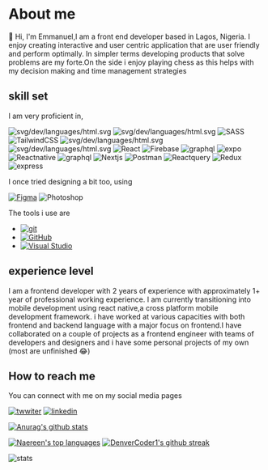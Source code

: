 # About me

👋 Hi, I'm Emmanuel,I am a front end developer based in Lagos, Nigeria.
I enjoy creating interactive and user centric application that are user friendly and perform optimally.
In simpler terms developing products that solve problems are my forte.On the side i enjoy playing chess as this helps with my decision making and time management strategies 

## skill set

I am very proficient in,

![svg/dev/languages/html.svg](https://img.shields.io/badge/HTML5-E34F26?style=for-the-badge&logo=html5&logoColor=white)
![svg/dev/languages/html.svg](https://img.shields.io/badge/CSS3-1572B6?style=for-the-badge&logo=css3&logoColor=white)
![SASS](https://img.shields.io/badge/SASS-hotpink.svg?style=for-the-badge&logo=SASS&logoColor=white)
![TailwindCSS](https://img.shields.io/badge/tailwindcss-%2338B2AC.svg?style=for-the-badge&logo=tailwind-css&logoColor=white)
![svg/dev/languages/html.svg](https://img.shields.io/badge/JavaScript-323330?style=for-the-badge&logo=javascript&logoColor=F7DF1E)
![svg/dev/languages/html.svg](https://img.shields.io/badge/TypeScript-323330?style=for-the-badge&logo=typescript&logoColor=blue)
![React](https://img.shields.io/badge/react-%2320232a.svg?style=for-the-badge&logo=react&logoColor=%2361DAFB)
![Firebase](https://img.shields.io/badge/firebase-%23039BE5.svg?style=for-the-badge&logo=firebase)
![graphql](https://img.shields.io/badge/Apollo%20GraphQL-311C87?&style=for-the-badge&logo=Apollo%20GraphQL&logoColor=white)
![expo](https://img.shields.io/badge/Expo-1B1F23?style=for-the-badge&logo=expo&logoColor=white)
![Reactnative](https://img.shields.io/badge/React_Native-20232A?style=for-the-badge&logo=react&logoColor=61DAFB)
![graphql](https://img.shields.io/badge/GraphQl-E10098?style=for-the-badge&logo=graphql&logoColor=white)
![Nextjs](https://img.shields.io/badge/next.js-000000?style=for-the-badge&logo=nextdotjs&logoColor=white)
![Postman](https://img.shields.io/badge/Postman-FF6C37?style=for-the-badge&logo=Postman&logoColor=white)
![Reactquery](https://img.shields.io/badge/React_Query-FF4154?style=for-the-badge&logo=React_Query&logoColor=white)
![Redux](https://img.shields.io/badge/Redux-593D88?style=for-the-badge&logo=redux&logoColor=white)
![express](https://img.shields.io/badge/Express.js-000000?style=for-the-badge&logo=express&logoColor=white)

I once tried designing a bit too, using 

[![Figma](https://img.shields.io/badge/figma-%23F24E1E.svg?style=for-the-badge&logo=figma&logoColor=white)](https://img.shields.io/badge/Figma-F24E1E?style=for-the-badge&logo=figma&logoColor=white)
![Photoshop](https://img.shields.io/badge/Adobe%20Photoshop-31A8FF?style=for-the-badge&logo=Adobe%20Photoshop&logoColor=black)

The tools i use are 

- [![git](https://badgen.net/badge/icon/git?icon=git&label)](https://git-scm.com)
- [![GitHub](https://badgen.net/badge/icon/github?icon=github&label)](https://github.com)
- [![Visual Studio](https://badgen.net/badge/icon/visualstudio?icon=visualstudio&label)](https://visualstudio.microsoft.com)


## experience level

I am a frontend developer with 2 years of experience with approximately 1+ year of professional working experience. I am currently transitioning into mobile
development using react native,a cross platform mobile development framework. i have worked at various capacities with both frontend and backend language with
a major focus on frontend.I have collaborated on a couple of projects as a frontend engineer with teams of developers and designers and i have some personal projects of my own (most are unfinished 😂)

## How to reach me

You can connect with me on my social media pages

[![twwiter](https://img.shields.io/badge/Twitter-1DA1F2?style=for-the-badge&logo=twitter&logoColor=white)](https://twitter.com/chifez4u)
[![linkedin](https://img.shields.io/badge/LinkedIn-0077B5?style=for-the-badge&logo=linkedin&logoColor=white)](https://www.linkedin.com/in/nwosuifeanyiemmanuel/)
<!-- - [![gmail](https://img.shields.io/badge/Gmail-D14836?style=for-the-badge&logo=gmail&logoColor=white)](chifez1@gmail.com) -->
<!-- - and if ever you want to play a game of chess you can meet me on **[lichess](https://lichess.org/@/chifez4u)** or search for @chifez4u on either chess.com and lichess -->


[![Anurag's github stats](https://github-readme-stats.vercel.app/api?username=Chifez&theme=blue-green)](https://github.com/Chifez/github-readme-stats)

[![Naereen's top languages](https://github-readme-stats.vercel.app/api/top-langs/?username=Chifez&theme=blue-green)](https://github.com/DenverCoder1/github-readme-stats)
[![DenverCoder1's github streak](https://github-readme-streak-stats.herokuapp.com/?user=Chifez&theme=blue-green)](https://github.com/DenverCoder1/github-readme-stats)

![stats](https://hits.seeyoufarm.com/api/count/incr/badge.svg?url=https%3A%2F%2Fgithub.com%2F{Chifez}1212%2Fhit-counter)
<!-- ![commit](https://custom-icon-badges.demolab.com/github/last-commit/Chifez/custom-icon-badges?logo=history&logoColor=white) -->
<!---
Chifez/Chifez is a ✨ special ✨ repository because its `README.md` (this file) appears on your GitHub profile.
You can click the Preview link to take a look at your changes.
--->
